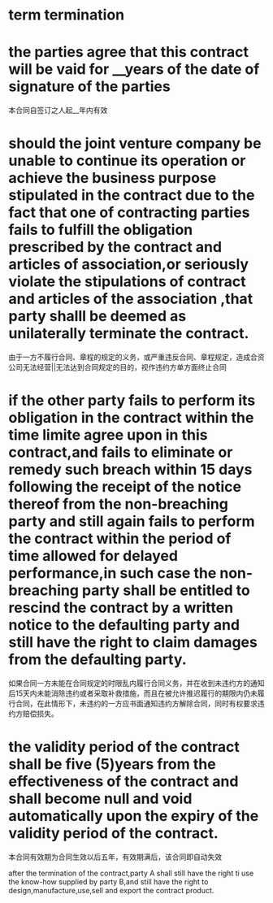 # term termination

# the parties agree that this contract will be vaid for __years of the date of signature of the parties
本合同自签订之人起__年内有效

# should the joint venture company be unable to continue its operation or achieve the business purpose stipulated in the contract due to the fact that one of contracting parties fails to fulfill the obligation prescribed by the contract and articles of association,or seriously violate the stipulations of contract and articles of the association ,that party shalll be deemed as unilaterally terminate the contract.
由于一方不履行合同、章程的规定的义务，或严重违反合同、章程规定，造成合资公司无法经营||无法达到合同规定的目的，视作违约方单方面终止合同

# if the other party fails to perform its obligation in the contract within the time limite agree upon in this contract,and fails to eliminate or remedy such breach within 15 days following the receipt of the notice thereof from the non-breaching party and still again fails to perform the contract within the period of time allowed for delayed performance,in such case the non-breaching party shall be entitled to rescind the contract by a written notice to the defaulting party and still have the right to claim damages from the defaulting party.
如果合同一方未能在合同规定的时限乱内履行合同义务，并在收到未违约方的通知后15天内未能消除违约或者采取补救措施，而且在被允许推迟履行的期限内仍未履行合同，在此情形下，未违约的一方应书面通知违约方解除合同，同时有权要求违约方赔偿损失。

# the validity period of the contract shall be five (5)years from the effectiveness of the contract and shall become null and void automatically upon the expiry of the validity period of the contract.
本合同有效期为合同生效以后五年，有效期满后，该合同即自动失效

after the termination of the contract,party A shall still have the right ti use the know-how supplied by party B,and still have the right to design,manufacture,use,sell and export the contract product.


